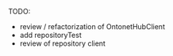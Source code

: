 

TODO: 

+ review / refactorization of OntonetHubClient
+ add repositoryTest
+ review of repository client



